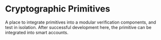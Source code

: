 # Cryptographic Primitives

A place to integrate primitives into a modular verification components, and test in isolation.
After successful development here, the primitive can be integrated into smart accounts.
